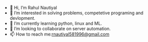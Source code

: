 - 👋 Hi, I’m Rahul Nautiyal
- 👀 I’m interested in solving problems, competetive programing and devlopment.
- 🌱 I’m currently learning python, linux and ML.
- 💞️ I’m looking to collaborate on server automation.
- 📫 How to reach me:rnautiyal581996@gmail.com

<!---
rnautiyal581996/rnautiyal581996 is a ✨ special ✨ repository because its `README.md` (this file) appears on your GitHub profile.
You can click the Preview link to take a look at your changes.
--->
